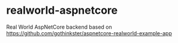# realworld-aspnetcore
Real World AspNetCore backend based on https://github.com/gothinkster/aspnetcore-realworld-example-app
